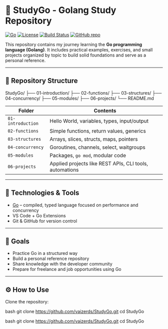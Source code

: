 # 🐹 StudyGo - Golang Study Repository

[![Go](https://img.shields.io/badge/Go-1.22-blue?logo=go)](https://golang.org)
[![License](https://img.shields.io/badge/license-MIT-green)](LICENSE)
[![Build Status](https://img.shields.io/badge/build-passing-brightgreen)]()
[![GitHub repo](https://img.shields.io/badge/github-vaizerds%2FStudyGo-blue?logo=github)](https://github.com/vaizerds/StudyGo)

This repository contains my journey learning the **Go programming language (Golang)**. It includes practical examples, exercises, and small projects organized by topic to build solid foundations and serve as a personal reference.

---

## 📁 Repository Structure


StudyGo/
├── 01-introduction/
├── 02-functions/
├── 03-structures/
├── 04-concurrency/
├── 05-modules/
├── 06-projects/
└── README.md


| Folder            | Contents                                                      |
|-------------------|---------------------------------------------------------------|
| `01-introduction`  | Hello World, variables, types, input/output                   |
| `02-functions`     | Simple functions, return values, generics                     |
| `03-structures`    | Arrays, slices, structs, maps, pointers                       |
| `04-concurrency`   | Goroutines, channels, select, waitgroups                      |
| `05-modules`       | Packages, `go mod`, modular code                              |
| `06-projects`      | Applied projects like REST APIs, CLI tools, automations       |

---

## 🚀 Technologies & Tools

- [Go](https://golang.org/doc/) – compiled, typed language focused on performance and concurrency
- VS Code + Go Extensions
- Git & GitHub for version control

---

## 🎯 Goals

- Practice Go in a structured way
- Build a personal reference repository
- Share knowledge with the developer community
- Prepare for freelance and job opportunities using Go

---

## ⚙️ How to Use

Clone the repository:

bash
git clone https://github.com/vaizerds/StudyGo.git
cd StudyGo


bash
git clone https://github.com/vaizerds/StudyGo.git
cd StudyGo


